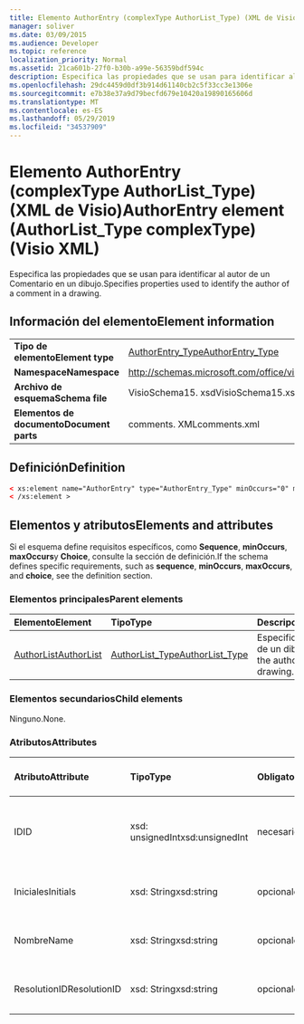 ```yaml
---
title: Elemento AuthorEntry (complexType AuthorList_Type) (XML de Visio)
manager: soliver
ms.date: 03/09/2015
ms.audience: Developer
ms.topic: reference
localization_priority: Normal
ms.assetid: 21ca601b-27f0-b30b-a99e-56359bdf594c
description: Especifica las propiedades que se usan para identificar al autor de un Comentario en un dibujo.
ms.openlocfilehash: 29dc4459d0df3b914d61140cb2c5f33cc3e1306e
ms.sourcegitcommit: e7b38e37a9d79becfd679e10420a19890165606d
ms.translationtype: MT
ms.contentlocale: es-ES
ms.lasthandoff: 05/29/2019
ms.locfileid: "34537909"
---
```

# <a name="authorentry-element-authorlisttype-complextype-visio-xml"></a><span data-ttu-id="b629e-103">Elemento AuthorEntry (complexType AuthorList_Type) (XML de Visio)</span><span class="sxs-lookup"><span data-stu-id="b629e-103">AuthorEntry element (AuthorList_Type complexType) (Visio XML)</span></span>

<span data-ttu-id="b629e-104">Especifica las propiedades que se usan para identificar al autor de un Comentario en un dibujo.</span><span class="sxs-lookup"><span data-stu-id="b629e-104">Specifies properties used to identify the author of a comment in a drawing.</span></span>
  
## <a name="element-information"></a><span data-ttu-id="b629e-105">Información del elemento</span><span class="sxs-lookup"><span data-stu-id="b629e-105">Element information</span></span>

|||
|:-----|:-----|
|<span data-ttu-id="b629e-106">**Tipo de elemento**</span><span class="sxs-lookup"><span data-stu-id="b629e-106">**Element type**</span></span> <br/> |[<span data-ttu-id="b629e-107">AuthorEntry_Type</span><span class="sxs-lookup"><span data-stu-id="b629e-107">AuthorEntry_Type</span></span>](authorentry_type-complextypevisio-xml.md) <br/> |
|<span data-ttu-id="b629e-108">**Namespace**</span><span class="sxs-lookup"><span data-stu-id="b629e-108">**Namespace**</span></span> <br/> |http://schemas.microsoft.com/office/visio/2012/main  <br/> |
|<span data-ttu-id="b629e-109">**Archivo de esquema**</span><span class="sxs-lookup"><span data-stu-id="b629e-109">**Schema file**</span></span> <br/> |<span data-ttu-id="b629e-110">VisioSchema15. xsd</span><span class="sxs-lookup"><span data-stu-id="b629e-110">VisioSchema15.xsd</span></span>  <br/> |
|<span data-ttu-id="b629e-111">**Elementos de documento**</span><span class="sxs-lookup"><span data-stu-id="b629e-111">**Document parts**</span></span> <br/> |<span data-ttu-id="b629e-112">comments. XML</span><span class="sxs-lookup"><span data-stu-id="b629e-112">comments.xml</span></span>  <br/> |
   
## <a name="definition"></a><span data-ttu-id="b629e-113">Definición</span><span class="sxs-lookup"><span data-stu-id="b629e-113">Definition</span></span>

```XML
< xs:element name="AuthorEntry" type="AuthorEntry_Type" minOccurs="0" maxOccurs="unbounded" >
< /xs:element >
```

## <a name="elements-and-attributes"></a><span data-ttu-id="b629e-114">Elementos y atributos</span><span class="sxs-lookup"><span data-stu-id="b629e-114">Elements and attributes</span></span>

<span data-ttu-id="b629e-115">Si el esquema define requisitos específicos, como **Sequence**, **minOccurs**, **maxOccurs**y **Choice**, consulte la sección de definición.</span><span class="sxs-lookup"><span data-stu-id="b629e-115">If the schema defines specific requirements, such as **sequence**, **minOccurs**, **maxOccurs**, and **choice**, see the definition section.</span></span> 
  
### <a name="parent-elements"></a><span data-ttu-id="b629e-116">Elementos principales</span><span class="sxs-lookup"><span data-stu-id="b629e-116">Parent elements</span></span>

|<span data-ttu-id="b629e-117">**Elemento**</span><span class="sxs-lookup"><span data-stu-id="b629e-117">**Element**</span></span>|<span data-ttu-id="b629e-118">**Tipo**</span><span class="sxs-lookup"><span data-stu-id="b629e-118">**Type**</span></span>|<span data-ttu-id="b629e-119">**Descripción**</span><span class="sxs-lookup"><span data-stu-id="b629e-119">**Description**</span></span>|
|:-----|:-----|:-----|
|[<span data-ttu-id="b629e-120">AuthorList</span><span class="sxs-lookup"><span data-stu-id="b629e-120">AuthorList</span></span>](authorlist-element-comments_type-complextypevisio-xml.md) <br/> |[<span data-ttu-id="b629e-121">AuthorList_Type</span><span class="sxs-lookup"><span data-stu-id="b629e-121">AuthorList_Type</span></span>](authorlist_type-complextypevisio-xml.md) <br/> |<span data-ttu-id="b629e-122">Especifica los autores de un dibujo.</span><span class="sxs-lookup"><span data-stu-id="b629e-122">Specifies the authors in a drawing.</span></span>  <br/> |
   
### <a name="child-elements"></a><span data-ttu-id="b629e-123">Elementos secundarios</span><span class="sxs-lookup"><span data-stu-id="b629e-123">Child elements</span></span>

<span data-ttu-id="b629e-124">Ninguno.</span><span class="sxs-lookup"><span data-stu-id="b629e-124">None.</span></span>
  
### <a name="attributes"></a><span data-ttu-id="b629e-125">Atributos</span><span class="sxs-lookup"><span data-stu-id="b629e-125">Attributes</span></span>

|<span data-ttu-id="b629e-126">**Atributo**</span><span class="sxs-lookup"><span data-stu-id="b629e-126">**Attribute**</span></span>|<span data-ttu-id="b629e-127">**Tipo**</span><span class="sxs-lookup"><span data-stu-id="b629e-127">**Type**</span></span>|<span data-ttu-id="b629e-128">**Obligatorio**</span><span class="sxs-lookup"><span data-stu-id="b629e-128">**Required**</span></span>|<span data-ttu-id="b629e-129">**Descripción**</span><span class="sxs-lookup"><span data-stu-id="b629e-129">**Description**</span></span>|<span data-ttu-id="b629e-130">**Posibles valores**</span><span class="sxs-lookup"><span data-stu-id="b629e-130">**Possible values**</span></span>|
|:-----|:-----|:-----|:-----|:-----|
|<span data-ttu-id="b629e-131">ID</span><span class="sxs-lookup"><span data-stu-id="b629e-131">ID</span></span>  <br/> |<span data-ttu-id="b629e-132">xsd: unsignedInt</span><span class="sxs-lookup"><span data-stu-id="b629e-132">xsd:unsignedInt</span></span>  <br/> |<span data-ttu-id="b629e-133">necesario</span><span class="sxs-lookup"><span data-stu-id="b629e-133">required</span></span>  <br/> |<span data-ttu-id="b629e-134">Un valor basado en uno que identifica al autor.</span><span class="sxs-lookup"><span data-stu-id="b629e-134">A one-based value that identifies the author.</span></span>  <br/> |<span data-ttu-id="b629e-135">Valores del tipo xsd: unsignedInt.</span><span class="sxs-lookup"><span data-stu-id="b629e-135">Values of the xsd:unsignedInt type.</span></span>  <br/> |
|<span data-ttu-id="b629e-136">Iniciales</span><span class="sxs-lookup"><span data-stu-id="b629e-136">Initials</span></span>  <br/> |<span data-ttu-id="b629e-137">xsd: String</span><span class="sxs-lookup"><span data-stu-id="b629e-137">xsd:string</span></span>  <br/> |<span data-ttu-id="b629e-138">opcional</span><span class="sxs-lookup"><span data-stu-id="b629e-138">optional</span></span>  <br/> |<span data-ttu-id="b629e-139">Las iniciales del autor.</span><span class="sxs-lookup"><span data-stu-id="b629e-139">The initials of the author.</span></span>  <br/> |<span data-ttu-id="b629e-140">Valores del tipo xsd: String.</span><span class="sxs-lookup"><span data-stu-id="b629e-140">Values of the xsd:string type.</span></span>  <br/> |
|<span data-ttu-id="b629e-141">Nombre</span><span class="sxs-lookup"><span data-stu-id="b629e-141">Name</span></span>  <br/> |<span data-ttu-id="b629e-142">xsd: String</span><span class="sxs-lookup"><span data-stu-id="b629e-142">xsd:string</span></span>  <br/> |<span data-ttu-id="b629e-143">opcional</span><span class="sxs-lookup"><span data-stu-id="b629e-143">optional</span></span>  <br/> |<span data-ttu-id="b629e-144">El nombre del autor.</span><span class="sxs-lookup"><span data-stu-id="b629e-144">The name of the author.</span></span>  <br/> |<span data-ttu-id="b629e-145">Valores del tipo xsd: String.</span><span class="sxs-lookup"><span data-stu-id="b629e-145">Values of the xsd:string type.</span></span>  <br/> |
|<span data-ttu-id="b629e-146">ResolutionID</span><span class="sxs-lookup"><span data-stu-id="b629e-146">ResolutionID</span></span>  <br/> |<span data-ttu-id="b629e-147">xsd: String</span><span class="sxs-lookup"><span data-stu-id="b629e-147">xsd:string</span></span>  <br/> |<span data-ttu-id="b629e-148">opcional</span><span class="sxs-lookup"><span data-stu-id="b629e-148">optional</span></span>  <br/> |<span data-ttu-id="b629e-149">Un identificador único para el autor.</span><span class="sxs-lookup"><span data-stu-id="b629e-149">A unique identifier for the author.</span></span>  <br/> |<span data-ttu-id="b629e-150">Valores del tipo xsd: String.</span><span class="sxs-lookup"><span data-stu-id="b629e-150">Values of the xsd:string type.</span></span>  <br/> |
   

